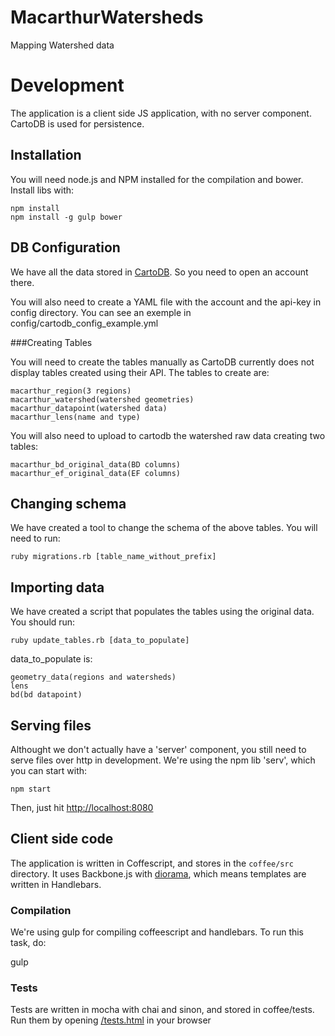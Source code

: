# MacarthurWatersheds

Mapping Watershed data

# Development
The application is a client side JS application, with no server component.
CartoDB is used for persistence.

## Installation
You will need node.js and NPM installed for the compilation and bower. Install
libs with:

    npm install
    npm install -g gulp bower

## DB Configuration

We have all the data stored in [CartoDB](https://www.cartodb.com). So you need to open an account there.

You will also need to create a YAML file with the account and the api-key in config directory. You can see an exemple in config/cartodb_config_example.yml


###Creating Tables

You will need to create the tables manually as CartoDB currently does not display tables created using their API.
The tables to create are:

	macarthur_region(3 regions)
	macarthur_watershed(watershed geometries)
	macarthur_datapoint(watershed data)
	macarthur_lens(name and type)

You will also need to upload to cartodb the watershed raw data creating two tables:

	macarthur_bd_original_data(BD columns)
	macarthur_ef_original_data(EF columns)

## Changing schema
We have created a tool to change the schema of the above tables.
You will need to run:

	ruby migrations.rb [table_name_without_prefix]

## Importing data
We have created a script that populates the tables using the original data.
You should run:

	ruby update_tables.rb [data_to_populate]

data_to_populate is:

	geometry_data(regions and watersheds)
	lens
	bd(bd datapoint)


## Serving files
Althought we don't actually have a 'server' component, you still need to serve
files over http in development. We're using the npm lib 'serv', which you can
start with:

    npm start

Then, just hit [http://localhost:8080](http://localhost:8080) 

## Client side code
The application is written in Coffescript, and stores in the `coffee/src`
directory. It uses Backbone.js with [diorama](https://github.com/th3james/BackboneDiorama/), which means templates
are written in Handlebars.

### Compilation
We're using gulp for compiling coffeescript and handlebars. To run this task,
do:
  
  gulp


### Tests
Tests are written in mocha with chai and sinon, and stored in coffee/tests. Run them by opening [/tests.html](http://localhost:8080/tests.html) in your browser
